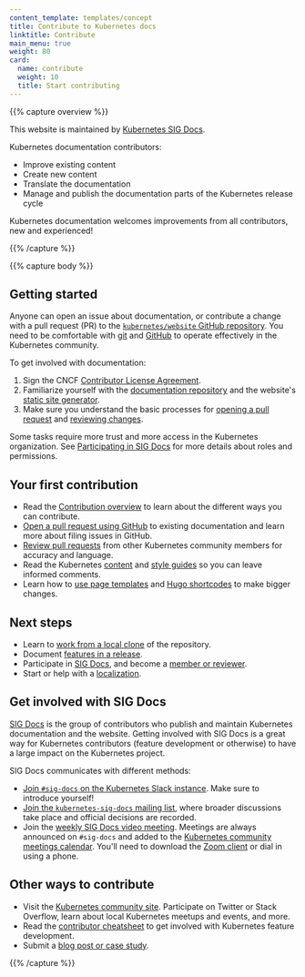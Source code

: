 ```yaml
---
content_template: templates/concept
title: Contribute to Kubernetes docs
linktitle: Contribute
main_menu: true
weight: 80
card:
  name: contribute
  weight: 10
  title: Start contributing
---
```


{{% capture overview %}}

This website is maintained by [Kubernetes SIG Docs](/docs/contribute/#get-involved-with-sig-docs).

Kubernetes documentation contributors:

- Improve existing content
- Create new content
- Translate the documentation
- Manage and publish the documentation parts of the Kubernetes release cycle

Kubernetes documentation welcomes improvements from all contributors, new and experienced!

{{% /capture %}}

{{% capture body %}}

## Getting started

Anyone can open an issue about documentation, or contribute a change with a pull request (PR) to the [`kubernetes/website` GitHub repository](https://github.com/kubernetes/website). You need to be comfortable with [git](https://git-scm.com/) and [GitHub](https://lab.github.com/) to operate effectively in the Kubernetes community.

To get involved with documentation:

1. Sign the CNCF [Contributor License Agreement](https://github.com/kubernetes/community/blob/master/CLA.md).
2. Familiarize yourself with the [documentation repository](https://github.com/kubernetes/website) and the website's [static site generator](https://gohugo.io).
3. Make sure you understand the basic processes for [opening a pull request](/docs/contribute/new-content/open-a-pr/) and [reviewing changes](/docs/contribute/review/reviewing-prs/).

Some tasks require more trust and more access in the Kubernetes organization.
See [Participating in SIG Docs](/docs/contribute/participating/) for more details about
roles and permissions.

## Your first contribution

- Read the [Contribution overview](/docs/contribute/new-content/overview/) to learn about the different ways you can contribute.
- [Open a pull request using GitHub](/docs/contribute/new-content/new-content/#changes-using-github) to existing documentation and learn more about filing issues in GitHub.
- [Review pull requests](/docs/contribute/review/reviewing-prs/) from other Kubernetes community members for accuracy and language.
- Read the Kubernetes [content](/docs/contribute/style/content-guide/) and [style guides](/docs/contribute/style/style-guide/) so you can leave informed comments.
- Learn how to [use page templates](/docs/contribute/style/page-templates/) and [Hugo shortcodes](/docs/contribute/style/hugo-shortcodes/) to make bigger changes.

## Next steps

- Learn to [work from a local clone](/docs/contribute/new-content/open-a-pr/#fork-the-repo) of the repository.
- Document [features in a release](/docs/contribute/new-content/new-features/).
- Participate in [SIG Docs](/docs/contribute/participating/), and become a [member or reviewer](/docs/contribute/participating/#roles-and-responsibilities).
- Start or help with a [localization](/docs/contribute/localization/).

## Get involved with SIG Docs

[SIG Docs](/docs/contribute/participating/) is the group of contributors who publish and maintain Kubernetes documentation and the website. Getting involved with SIG Docs is a great way for Kubernetes contributors (feature development or otherwise) to have a large impact on the Kubernetes project.

SIG Docs communicates with different methods:

- [Join `#sig-docs` on the Kubernetes Slack instance](http://slack.k8s.io/). Make sure to
  introduce yourself!
- [Join the `kubernetes-sig-docs` mailing list](https://groups.google.com/forum/#!forum/kubernetes-sig-docs),
  where broader discussions take place and official decisions are recorded.
- Join the [weekly SIG Docs video meeting](https://github.com/kubernetes/community/tree/master/sig-docs). Meetings are always announced on `#sig-docs` and added to the [Kubernetes community meetings calendar](https://calendar.google.com/calendar/embed?src=cgnt364vd8s86hr2phapfjc6uk%40group.calendar.google.com&ctz=America/Los_Angeles). You'll need to download the [Zoom client](https://zoom.us/download) or dial in using a phone.

## Other ways to contribute

- Visit the [Kubernetes community site](/community/). Participate on Twitter or Stack Overflow, learn about local Kubernetes meetups and events, and more.
- Read the [contributor cheatsheet](https://github.com/kubernetes/community/tree/master/contributors/guide/contributor-cheatsheet) to get involved with Kubernetes feature development.
- Submit a [blog post or case study](/docs/contribute/new-content/blogs-case-studies/).

{{% /capture %}}
